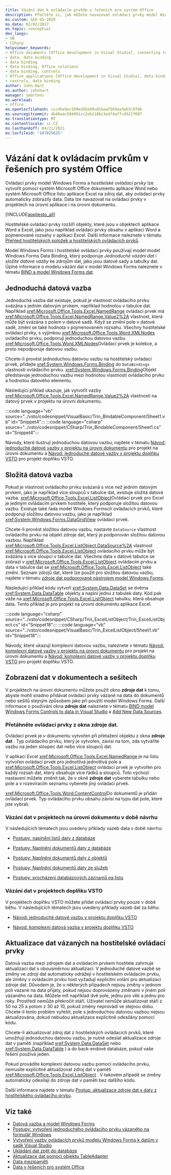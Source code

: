 ```yaml
---
title: Vázání dat k ovládacím prvkům v řešeních pro systém Office
description: Přečtěte si, jak můžete navazovat ovládací prvky model Windows Forms a hostitelské ovládací prvky v dokumentu systém Microsoft Office Wordu nebo excelovém listu na zdroj dat.
ms.custom: SEO-VS-2020
ms.date: 02/02/2017
ms.topic: conceptual
dev_langs:
- VB
- CSharp
helpviewer_keywords:
- Office documents [Office development in Visual Studio], connecting to data
- data, data binding
- data binding
- data binding, Office solutions
- data binding, controls
- Office applications [Office development in Visual Studio], data binding
- controls, data binding
author: John-Hart
ms.author: johnhart
manager: jmartens
ms.workload:
- office
ms.openlocfilehash: ccc45e9ec389e265e69c81baaf569aa3eb3c978b
ms.sourcegitcommit: 4b40aac584991cc2eb2186c3e4f4a7fcd522f607
ms.translationtype: MT
ms.contentlocale: cs-CZ
ms.lasthandoff: 04/21/2021
ms.locfileid: "107825625"
---
```

# <a name="bind-data-to-controls-in-office-solutions"></a>Vázání dat k ovládacím prvkům v řešeních pro systém Office
  Ovládací prvky model Windows Forms a *hostitelské ovládací prvky* lze vytvořit pomocí systém Microsoft Office dokumentu aplikace Word nebo systém Microsoft Office listu aplikace Excel na zdroj dat, aby ovládací prvky automaticky zobrazily data. Data lze navazovat na ovládací prvky v projektech na úrovni aplikace i na úrovni dokumentu.

 [!INCLUDE[appliesto_all](../vsto/includes/appliesto-all-md.md)]

 Hostitelské ovládací prvky rozšíří objekty, které jsou v objektech aplikace Word a Excel, jako jsou například ovládací prvky obsahu v aplikaci Word a pojmenované rozsahy v aplikaci Excel. Další informace naleznete v tématu [Přehled hostitelských položek a hostitelských ovládacích prvků](../vsto/host-items-and-host-controls-overview.md).

 Model Windows Forms i hostitelské ovládací prvky používají model model Windows Forms Data Binding, který podporuje *Jednoduché vázání dat* i *složité datové vazby* ke zdrojům dat, jako jsou datové sady a tabulky dat. Úplné informace o modelu vázání dat v model Windows Forms naleznete v tématu [BIND a model Windows Forms dat](/dotnet/framework/winforms/data-binding-and-windows-forms).

## <a name="simple-data-binding"></a>Jednoduchá datová vazba
 Jednoduchá vazba dat existuje, pokud je vlastnost ovládacího prvku svázána s jedním datovým prvkem, například hodnotou v tabulce dat. Například <xref:Microsoft.Office.Tools.Excel.NamedRange> ovládací prvek má <xref:Microsoft.Office.Tools.Excel.NamedRange.Value2%2A> vlastnost, která může být svázána s polem v datové sadě. Když se změní pole v datové sadě, změní se také hodnota v pojmenovaném rozsahu. Všechny hostitelské ovládací prvky, s výjimkou <xref:Microsoft.Office.Tools.Word.XMLNodes> ovládacího prvku, podporují jednoduchou datovou vazbu. <xref:Microsoft.Office.Tools.Word.XMLNodes>Ovládací prvek je kolekce, a proto nepodporuje datovou vazbu.

 Chcete-li provést jednoduchou datovou vazbu na hostitelský ovládací prvek, přidejte <xref:System.Windows.Forms.Binding> do `DataBindings` vlastnosti ovládacího prvku. <xref:System.Windows.Forms.Binding>Objekt představuje jednoduchou vazbu mezi hodnotou vlastnosti ovládacího prvku a hodnotou datového elementu.

 Následující příklad ukazuje, jak vytvořit vazby <xref:Microsoft.Office.Tools.Excel.NamedRange.Value2%2A> vlastnosti na datový prvek v projektu na úrovni dokumentu.

 :::code language="vb" source="../vsto/codesnippet/VisualBasic/Trin_BindableComponent/Sheet1.vb" id="Snippet4":::
 :::code language="csharp" source="../vsto/codesnippet/CSharp/Trin_BindableComponent/Sheet1.cs" id="Snippet4":::

 Návody, které ilustrují jednoduchou datovou vazbu, najdete v tématu [Návod: jednoduché datové vazby v projektu na úrovni dokumentu](../vsto/walkthrough-simple-data-binding-in-a-document-level-project.md) pro projekt na úrovni dokumentu a [Návod: jednoduché datové vazby v projektu doplňku VSTO](../vsto/walkthrough-simple-data-binding-in-vsto-add-in-project.md) pro projekt doplňku VSTO.

## <a name="complex-data-binding"></a>Složitá datová vazba
 Pokud je vlastnost ovládacího prvku svázaná s více než jedním datovým prvkem, jako je například více sloupců v tabulce dat, existuje složitá datová vazba. <xref:Microsoft.Office.Tools.Excel.ListObject>Ovládací prvek pro Excel je jediným ovládacím prvkem hostitele, který podporuje složitou datovou vazbu. Existuje také řada model Windows Formsch ovládacích prvků, které podporují složitou datovou vazbu, jako je například <xref:System.Windows.Forms.DataGridView> ovládací prvek.

 Chcete-li provést složitou datovou vazbu, nastavte `DataSource` vlastnost ovládacího prvku na objekt zdroje dat, který je podporován složitou datovou vazbou. Například <xref:Microsoft.Office.Tools.Excel.ListObject.DataSource%2A> vlastnost <xref:Microsoft.Office.Tools.Excel.ListObject> ovládacího prvku může být svázána s více sloupci v tabulce dat. Všechna data v datové tabulce se zobrazí v <xref:Microsoft.Office.Tools.Excel.ListObject> ovládacím prvku a data v tabulce dat se <xref:Microsoft.Office.Tools.Excel.ListObject> také změní. Seznam zdrojů dat, které lze použít pro složitou datovou vazbu, najdete v tématu [zdroje dat podporované nástrojem model Windows Forms](/dotnet/framework/winforms/data-sources-supported-by-windows-forms).

 Následující příklad kódu vytvoří <xref:System.Data.DataSet> se dvěma <xref:System.Data.DataTable> objekty a naplní jednu z tabulek daty. Kód pak váže na <xref:Microsoft.Office.Tools.Excel.ListObject> tabulku, která obsahuje data. Tento příklad je pro projekt na úrovni dokumentu aplikace Excel.

 :::code language="csharp" source="../vsto/codesnippet/CSharp/Trin_ExcelListObject/Trin_ExcelListObject.cs" id="Snippet18":::
 :::code language="vb" source="../vsto/codesnippet/VisualBasic/Trin_ExcelListObject/Sheet1.vb" id="Snippet18":::

 Návody, které ukazují komplexní datovou vazbu, naleznete v tématu [Návod: komplexní datové vazby v projektu na úrovni dokumentu](../vsto/walkthrough-complex-data-binding-in-a-document-level-project.md) pro projekt na úrovni dokumentu a [Návod: komplexní datové vazby v projektu doplňku VSTO](../vsto/walkthrough-complex-data-binding-in-vsto-add-in-project.md) pro projekt doplňku VSTO.

## <a name="display-data-in-documents-and-workbooks"></a>Zobrazení dat v dokumentech a sešitech
 V projektech na úrovni dokumentu můžete použít okno **zdroje dat** k tomu, abyste mohli snadno přidávat ovládací prvky vázané na data do dokumentů nebo sešitů stejným způsobem jako při použití model Windows Forms. Další informace o používání okna **zdroje dat** naleznete v tématu [BIND model Windows Forms Controls to data in Visual Studio](../data-tools/bind-windows-forms-controls-to-data-in-visual-studio.md) a [Add New Data Sources](../data-tools/add-new-data-sources.md).

### <a name="drag-controls-from-the-data-sources-window"></a>Přetáhněte ovládací prvky z okna zdroje dat.
 Ovládací prvek je v dokumentu vytvořen při přetažení objektu z okna **zdroje dat** . Typ ovládacího prvku, který je vytvořen, závisí na tom, zda vytváříte vazbu na jeden sloupec dat nebo více sloupců dat.

 V aplikaci Excel <xref:Microsoft.Office.Tools.Excel.NamedRange> je na listu vytvořen ovládací prvek pro jednotlivá jednotlivá pole a <xref:Microsoft.Office.Tools.Excel.ListObject> ovládací prvek je vytvořen pro každý rozsah dat, který obsahuje více řádků a sloupců. Toto výchozí nastavení můžete změnit tak, že v okně **zdroje dat** vyberete tabulku nebo pole a v rozevíracím seznamu vyberete jiný ovládací prvek.

 <xref:Microsoft.Office.Tools.Word.ContentControl>Do dokumentů je přidán ovládací prvek. Typ ovládacího prvku obsahu závisí na typu dat pole, které jste vybrali.

### <a name="bind-data-in-document-level-projects-at-design-time"></a>Vázání dat v projektech na úrovni dokumentu v době návrhu
 V následujících tématech jsou uvedeny příklady vazeb data v době návrhu:

- [Postupy: naplnění listů daty z databáze](../vsto/how-to-populate-worksheets-with-data-from-a-database.md)

- [Postupy: Naplnění dokumentů daty z databáze](../vsto/how-to-populate-documents-with-data-from-a-database.md)

- [Postupy: Naplnění dokumentů daty z objektů](../vsto/how-to-populate-documents-with-data-from-objects.md)

- [Postupy: Naplnění dokumentů daty ze služeb](../vsto/how-to-populate-documents-with-data-from-services.md)

- [Postupy: procházení databázových záznamů na listu](../vsto/how-to-scroll-through-database-records-in-a-worksheet.md)

### <a name="bind-data-in-vsto-add-in-projects"></a>Vázání dat v projektech doplňku VSTO
 V projektech doplňku VSTO můžete přidat ovládací prvky pouze v době běhu. V následujících tématech jsou uvedeny příklady vazeb dat za běhu:

- [Návod: jednoduché datové vazby v projektu doplňku VSTO](../vsto/walkthrough-simple-data-binding-in-vsto-add-in-project.md)

- [Návod: komplexní datová vazba v projektu doplňku VSTO](../vsto/walkthrough-complex-data-binding-in-vsto-add-in-project.md)

## <a name="update-data-that-is-bound-to-host-controls"></a>Aktualizace dat vázaných na hostitelské ovládací prvky
 Datová vazba mezi zdrojem dat a ovládacím prvkem hostitele zahrnuje aktualizaci dat s obousměrnou aktualizací. V jednoduché datové vazbě se změny ve zdroji dat automaticky odrážejí v hostitelském ovládacím prvku, ale změny v ovládacím prvku host vyžadují explicitní volání pro aktualizaci zdroje dat. Důvodem je, že v některých případech nejsou změny v jednom poli vázané na data přijaty, pokud nejsou doprovázeny změnami v jiném poli vázaného na data. Můžete mít například dvě pole, jednu pro věk a jednu pro roky. Prostředí nemůže překročit stáří. Uživatel nemůže aktualizovat stáří z 50 na 25 a potom z 30 až 10, pokud změny neprovádí ve stejnou dobu. Chcete-li tento problém vyřešit, pole s jednoduchou datovou vazbou nejsou aktualizována, dokud nebudou aktualizace explicitně odesílány pomocí kódu.

 Chcete-li aktualizovat zdroj dat z hostitelských ovládacích prvků, které umožňují jednoduchou datovou vazbu, je nutné odeslat aktualizace zdroje dat v paměti (například <xref:System.Data.DataSet> nebo <xref:System.Data.DataTable> ) a do back-endové databáze, pokud vaše řešení používá jeden.

 Pokud provádíte komplexní datovou vazbu pomocí ovládacího prvku, nemusíte explicitně aktualizovat zdroj dat v paměti <xref:Microsoft.Office.Tools.Excel.ListObject> . V takovém případě se změny automaticky odesílají do zdroje dat v paměti bez dalšího kódu.

 Další informace najdete v tématu [Postup: aktualizace zdroje dat s daty z hostitelského ovládacího prvku](../vsto/how-to-update-a-data-source-with-data-from-a-host-control.md).

## <a name="see-also"></a>Viz také
- [Datová vazba a model Windows Forms](/dotnet/framework/winforms/data-binding-and-windows-forms)
- [Postupy: vytvoření jednoduchého ovládacího prvku vázaného na formulář Windows](/dotnet/framework/winforms/how-to-create-a-simple-bound-control-on-a-windows-form)
- [Vytvoření vazby ovládacích prvků modelu Windows Forms k datům v sadě Visual Studio](../data-tools/bind-windows-forms-controls-to-data-in-visual-studio.md)
- [Ukládání dat zpět do databáze](../data-tools/save-data-back-to-the-database.md)
- [Aktualizace dat pomocí objektu TableAdapter](../data-tools/update-data-by-using-a-tableadapter.md)
- [Data mezipaměti](../vsto/caching-data.md)
- [Data v řešeních pro systém Office](../vsto/data-in-office-solutions.md)
